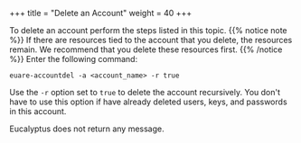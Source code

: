 +++
title = "Delete an Account"
weight = 40
+++

To delete an account perform the steps listed in this topic.
{{% notice note %}}
If there are resources tied to the account that you delete, the resources remain. We recommend that you delete these resources first. 
{{% /notice %}}
Enter the following command: 

    euare-accountdel -a <account_name> -r true

Use the `-r` option set to `true` to delete the account recursively. You don't have to use this option if have already deleted users, keys, and passwords in this account. 

Eucalyptus does not return any message. 
